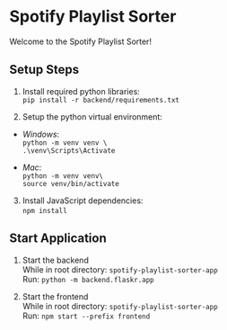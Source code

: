 # Spotify Playlist Sorter

Welcome to the Spotify Playlist Sorter!

## Setup Steps

1. Install required python libraries:<br>
`pip install -r backend/requirements.txt`

2. Setup the python virtual environment:
- *Windows*:<br>
`python -m venv venv \`<br>
`.\venv\Scripts\Activate`

- *Mac*:<br>
`python -m venv venv\`<br>
`source venv/bin/activate`

3. Install JavaScript dependencies:<br>
`npm install`

## Start Application

1. Start the backend<br>
While in root directory: `spotify-playlist-sorter-app`<br>
Run: `python -m backend.flaskr.app`

2. Start the frontend<br>
While in root directory: `spotify-playlist-sorter-app`<br>
Run: `npm start --prefix frontend`

